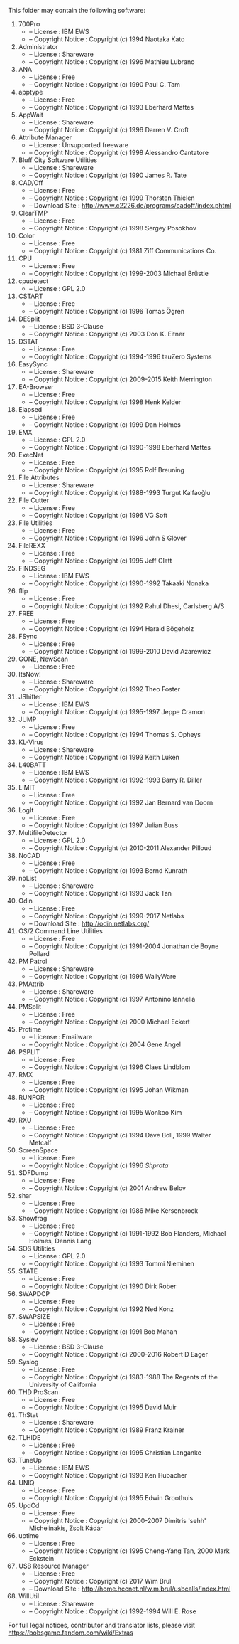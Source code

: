 ﻿This folder may contain the following software:

1. 700Pro
   - – License : IBM EWS
   - – Copyright Notice : Copyright (c) 1994 Naotaka Kato
2. Administrator
   - – License : Shareware
   - – Copyright Notice : Copyright (c) 1996 Mathieu Lubrano
3. ANA
   - – License : Free
   - – Copyright Notice : Copyright (c) 1990 Paul C. Tam
4. apptype
   - – License : Free
   - – Copyright Notice : Copyright (c) 1993 Eberhard Mattes
5. AppWait
   - – License : Shareware
   - – Copyright Notice : Copyright (c) 1996 Darren V. Croft
6. Attribute Manager
   - – License : Unsupported freeware
   - – Copyright Notice : Copyright (c) 1998 Alessandro Cantatore
7. Bluff City Software Utilities
   - – License : Shareware
   - – Copyright Notice : Copyright (c) 1990 James R. Tate
8. CAD/Off
   - – License : Free
   - – Copyright Notice : Copyright (c) 1999 Thorsten Thielen
   - – Download Site : http://www.c2226.de/programs/cadoff/index.phtml
9. ClearTMP
   - – License : Free
   - – Copyright Notice : Copyright (c) 1998 Sergey Posokhov
10. Color
    - – License : Free
    - – Copyright Notice : Copyright (c) 1981 Ziff Communications Co.
11. CPU
    - – License : Free
    - – Copyright Notice : Copyright (c) 1999-2003 Michael Brüstle
12. cpudetect
    - – License : GPL 2.0
13. CSTART
    - – License : Free
    - – Copyright Notice : Copyright (c) 1996 Tomas Ögren
14. DESplit
    - – License : BSD 3-Clause
    - – Copyright Notice : Copyright (c) 2003 Don K. Eitner
15. DSTAT
    - – License : Free
    - – Copyright Notice : Copyright (c) 1994-1996 tauZero Systems
16. EasySync
    - – License : Shareware
    - – Copyright Notice : Copyright (c) 2009-2015 Keith Merrington
17. EA-Browser
    - – License : Free
    - – Copyright Notice : Copyright (c) 1998 Henk Kelder
18. Elapsed
    - – License : Free
    - – Copyright Notice : Copyright (c) 1999 Dan Holmes
19. EMX
    - – License : GPL 2.0
    - – Copyright Notice : Copyright (c) 1990-1998 Eberhard Mattes
20. ExecNet
    - – License : Free
    - – Copyright Notice : Copyright (c) 1995 Rolf Breuning
21. File Attributes
    - – License : Shareware
    - – Copyright Notice : Copyright (c) 1988-1993 Turgut Kalfaoğlu
22. File Cutter
    - – License : Free
    - – Copyright Notice : Copyright (c) 1996 VG Soft
23. File Utilities
    - – License : Free
    - – Copyright Notice : Copyright (c) 1996 John S Glover
24. FileREXX
    - – License : Free
    - – Copyright Notice : Copyright (c) 1995 Jeff Glatt
25. FINDSEG
    - – License : IBM EWS
    - – Copyright Notice : Copyright (c) 1990-1992 Takaaki Nonaka
26. flip
    - – License : Free
    - – Copyright Notice : Copyright (c) 1992 Rahul Dhesi, Carlsberg A/S
27. FREE
    - – License : Free
    - – Copyright Notice : Copyright (c) 1994 Harald Bögeholz
28. FSync
    - – License : Free
    - – Copyright Notice : Copyright (c) 1999-2010 David Azarewicz
29. GONE, NewScan
    - – License : Free
30. ItsNow!
    - – License : Shareware
    - – Copyright Notice : Copyright (c) 1992 Theo Foster
31. JShifter
    - – License : IBM EWS
    - – Copyright Notice : Copyright (c) 1995-1997 Jeppe Cramon
32. JUMP
    - – License : Free
    - – Copyright Notice : Copyright (c) 1994 Thomas S. Opheys
33. KL-Virus
    - – License : Shareware
    - – Copyright Notice : Copyright (c) 1993 Keith Luken
34. L40BATT
    - – License : IBM EWS
    - – Copyright Notice : Copyright (c) 1992-1993 Barry R. Diller
35. LIMIT
    - – License : Free
    - – Copyright Notice : Copyright (c) 1992 Jan Bernard van Doorn
36. LogIt
    - – License : Free
    - – Copyright Notice : Copyright (c) 1997 Julian Buss
37. MultifileDetector
    - – License : GPL 2.0
    - – Copyright Notice : Copyright (c) 2010-2011 Alexander Pilloud
38. NoCAD
    - – License : Free
    - – Copyright Notice : Copyright (c) 1993 Bernd Kunrath
39. noList
    - – License : Shareware
    - – Copyright Notice : Copyright (c) 1993 Jack Tan
40. Odin
    - – License : Free
    - – Copyright Notice : Copyright (c) 1999-2017 Netlabs
    - – Download Site : http://odin.netlabs.org/
41. OS/2 Command Line Utilities
    - – License : Free
    - – Copyright Notice : Copyright (c) 1991-2004 Jonathan de Boyne Pollard
42. PM Patrol
    - – License : Shareware
    - – Copyright Notice : Copyright (c) 1996 WallyWare
43. PMAttrib
    - – License : Shareware
    - – Copyright Notice : Copyright (c) 1997 Antonino Iannella
44. PMSplit
    - – License : Free
    - – Copyright Notice : Copyright (c) 2000 Michael Eckert
45. Protime
    - – License : Emailware
    - – Copyright Notice : Copyright (c) 2004 Gene Angel
46. PSPLIT
    - – License : Free
    - – Copyright Notice : Copyright (c) 1996 Claes Lindblom
47. RMX
    - – License : Free
    - – Copyright Notice : Copyright (c) 1995 Johan Wikman
48. RUNFOR
    - – License : Free
    - – Copyright Notice : Copyright (c) 1995 Wonkoo Kim
49. RXU
    - – License : Free
    - – Copyright Notice : Copyright (c) 1994 Dave Boll, 1999 Walter Metcalf
50. ScreenSpace
    - – License : Free
    - – Copyright Notice : Copyright (c) 1996 *Shprota*
51. SDFDump
    - – License : Free
    - – Copyright Notice : Copyright (c) 2001 Andrew Belov
52. shar
    - – License : Free
    - – Copyright Notice : Copyright (c) 1986 Mike Kersenbrock
53. Showfrag
    - – License : Free
    - – Copyright Notice : Copyright (c) 1991-1992 Bob Flanders, Michael Holmes, Dennis Lang
54. SOS Utilities
    - – License : GPL 2.0
    - – Copyright Notice : Copyright (c) 1993 Tommi Nieminen
55. STATE
    - – License : Free
    - – Copyright Notice : Copyright (c) 1990 Dirk Rober
56. SWAPDCP
    - – License : Free
    - – Copyright Notice : Copyright (c) 1992 Ned Konz
57. SWAPSIZE
    - – License : Free
    - – Copyright Notice : Copyright (c) 1991 Bob Mahan
58. Syslev
    - – License : BSD 3-Clause
    - – Copyright Notice : Copyright (c) 2000-2016 Robert D Eager
59. Syslog
    - – License : Free
    - – Copyright Notice : Copyright (c) 1983-1988 The Regents of the University of California
60. THD ProScan
    - – License : Free
    - – Copyright Notice : Copyright (c) 1995 David Muir
61. ThStat
    - – License : Shareware
    - – Copyright Notice : Copyright (c) 1989 Franz Krainer
62. TLHIDE
    - – License : Free
    - – Copyright Notice : Copyright (c) 1995 Christian Langanke
63. TuneUp
    - – License : IBM EWS
    - – Copyright Notice : Copyright (c) 1993 Ken Hubacher
64. UNIQ
    - – License : Free
    - – Copyright Notice : Copyright (c) 1995 Edwin Groothuis
65. UpdCd
    - – License : Free
    - – Copyright Notice : Copyright (c) 2000-2007 Dimitris 'sehh' Michelinakis, Zsolt Kádár
66. uptime
    - – License : Free
    - – Copyright Notice : Copyright (c) 1995 Cheng-Yang Tan, 2000 Mark Eckstein
67. USB Resource Manager
    - – License : Free
    - – Copyright Notice : Copyright (c) 2017 Wim Brul
    - – Download Site : http://home.hccnet.nl/w.m.brul/usbcalls/index.html
68. WillUtil
    - – License : Shareware
    - – Copyright Notice : Copyright (c) 1992-1994 Will E. Rose

For full legal notices, contributor and translator lists, please visit https://bobsgame.fandom.com/wiki/Extras